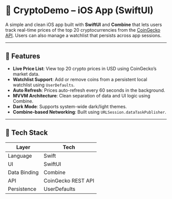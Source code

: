 # 🚀 CryptoDemo – iOS App (SwiftUI)

A simple and clean iOS app built with **SwiftUI** and **Combine** that lets users track real-time prices of the top 20 cryptocurrencies from the [CoinGecko API](https://www.coingecko.com/en/api). Users can also manage a watchlist that persists across app sessions.

---

## 📱 Features

- **Live Price List**: View top 20 crypto prices in USD using CoinGecko’s market data.
- **Watchlist Support**: Add or remove coins from a persistent local watchlist using `UserDefaults`.
- **Auto Refresh**: Prices auto-refresh every 60 seconds in the background.
- **MVVM Architecture**: Clean separation of data and UI logic using Combine.
- **Dark Mode**: Supports system-wide dark/light themes.
- **Combine-based Networking**: Built using `URLSession.dataTaskPublisher`.

---

## 🔧 Tech Stack

| Layer        | Tech                     |
|--------------|--------------------------|
| Language     | Swift                    |
| UI           | SwiftUI                  |
| Data Binding | Combine                  |
| API          | CoinGecko REST API       |
| Persistence  | UserDefaults             |
